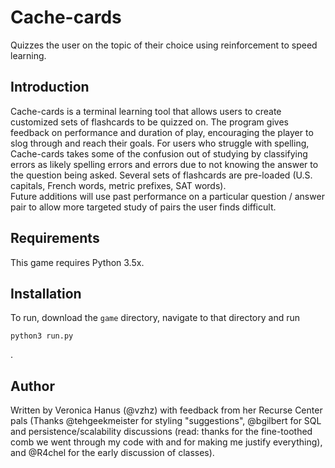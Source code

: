 # Cache-cards
Quizzes the user on the topic of their choice using reinforcement to speed learning.

Introduction
------------------
Cache-cards is a terminal learning tool that allows users to create customized sets of flashcards to be quizzed on.  The program gives feedback on performance and duration of play, encouraging the player to slog through and reach their goals.  For users who struggle with spelling, Cache-cards takes some of the confusion out of studying by classifying errors as likely spelling errors and errors due to not knowing the answer to the question being asked.  Several sets of flashcards are pre-loaded (U.S. capitals, French words, metric prefixes, SAT words).  
Future additions will use past performance on a particular question / answer pair to allow more targeted study of pairs the user finds difficult.

Requirements
--------------------
This game requires Python 3.5x.

Installation
---------------
To run, download the <code>game</code> directory, navigate to that directory and run <pre><code>python3 run.py</code></pre>.

Author
----------
Written by Veronica Hanus (@vzhz) with feedback from her Recurse Center pals (Thanks @tehgeekmeister for styling "suggestions", @bgilbert for SQL and persistence/scalability discussions (read: thanks for the fine-toothed comb we went through my code with and for making me justify everything), and @R4chel for the early discussion of classes).  
